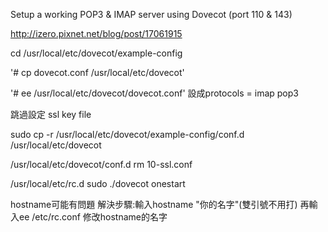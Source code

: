 Setup a working POP3 & IMAP server using Dovecot (port 110 & 143)

http://izero.pixnet.net/blog/post/17061915

cd /usr/local/etc/dovecot/example-config 

'# cp dovecot.conf /usr/local/etc/dovecot'

'# ee /usr/local/etc/dovecot/dovecot.conf'
設成protocols = imap pop3 

跳過設定 ssl key file

sudo cp -r /usr/local/etc/dovecot/example-config/conf.d /usr/local/etc/dovecot

/usr/local/etc/dovecot/conf.d  rm 10-ssl.conf

/usr/local/etc/rc.d sudo ./dovecot onestart

hostname可能有問題
解決步驟:輸入hostname "你的名字"(雙引號不用打)
        再輸入ee /etc/rc.conf
        修改hostname的名字
